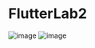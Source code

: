 # FlutterLab2

![image](https://github.com/atanasovskas/FlutterLab2/assets/117315637/292c127d-ee07-4b83-a9f4-62ba34b13312)
![image](https://github.com/atanasovskas/FlutterLab2/assets/117315637/822f8201-8520-43fe-a0f6-d5267b2857de)

